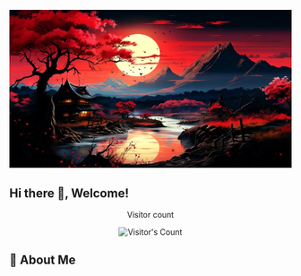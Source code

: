 <!-- Banner Image -->
![Header](https://github.com/asshai98/asshai98/blob/main/banner.jpg) 


## Hi there 👋, Welcome!

<div align="center"> 
  <p>Visitor count</p>
  <img src="https://profile-counter.glitch.me/{asshai98}/count.svg" alt="Visitor's Count" />
</div>

## 🚀 About Me
